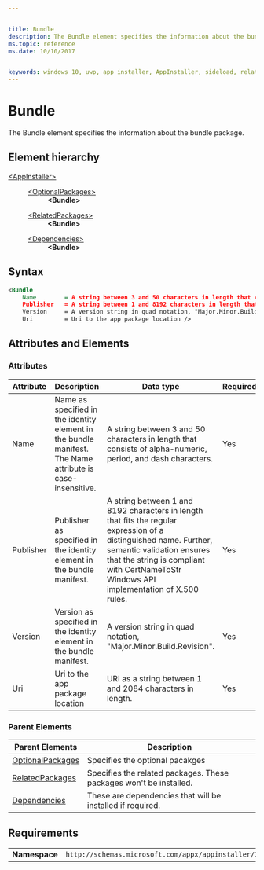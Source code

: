 ```yaml
---


title: Bundle
description: The Bundle element specifies the information about the bundle package. 
ms.topic: reference
ms.date: 10/10/2017


keywords: windows 10, uwp, app installer, AppInstaller, sideload, related set, optional packages
---
```


# Bundle

The Bundle element specifies the information about the bundle package. 

## Element hierarchy

<dl>
<dt><a href="element-appinstaller.md">&lt;AppInstaller&gt;</a></dt>
<dd>
    <dl>
        <dt><a href="element-optional-packages.md">&lt;OptionalPackages&gt;</a></dt>
            <dd><b>&lt;Bundle&gt;</b></dd>
    </dl>
    <dl>
        <dt><a href="element-related-packages.md">&lt;RelatedPackages&gt;</a></dt>
            <dd><b>&lt;Bundle&gt;</b></dd>
    </dl>
    <dl>
        <dt><a href="element-dependencies.md">&lt;Dependencies&gt;</a></dt>
            <dd><b>&lt;Bundle&gt;</b></dd>
    </dl>
</dd>
</dl>

## Syntax
``` xml
<Bundle 
    Name        = A string between 3 and 50 characters in length that consists of alpha-numeric, period, and dash characters.
    Publisher   = A string between 1 and 8192 characters in length that fits the regular expression of a distinguished name: "(CN|L|O|OU|E|C|S|STREET|T|G|I|SN|DC|SERIALNUMBER|(OID\.(0|[1-9][0-9]*)(\.(0|[1-9][0-9]*))+))=(([^,+="<>#;])+|".*")(, ((CN|L|O|OU|E|C|S|STREET|T|G|I|SN|DC|SERIALNUMBER|(OID\.(0|[1-9][0-9]*)(\.(0|[1-9][0-9]*))+))=(([^,+="<>#;])+|".*")))*". Further, semantic validation ensures that the string is compliant with CertNameToStr Windows API implementation of X.500 rules.
    Version     = A version string in quad notation, "Major.Minor.Build.Revision".
    Uri         = Uri to the app package location />

```

## Attributes and Elements

### Attributes

| Attribute | Description | Data type | Required |
|-----------|-------------|-----------|----------|
| Name          |   Name as specified in the identity element in the bundle manifest. The Name attribute is case-insensitive.   | A string between 3 and 50 characters in length that consists of alpha-numeric, period, and dash characters.        |  Yes        |
| Publisher    |   Publisher as specified in the identity element in the bundle manifest.     |   A string between 1 and 8192 characters in length that fits the regular expression of a distinguished name. Further, semantic validation ensures that the string is compliant with CertNameToStr Windows API implementation of X.500 rules.    |   Yes |
| Version   |  Version as specified in the identity element in the bundle manifest.  |     A version string in quad notation, "Major.Minor.Build.Revision". |   Yes |
| Uri          | Uri to the app package location   |  URI as a string between 1 and 2084 characters in length.      |  Yes        |

### Parent Elements

| Parent Elements | Description |
|----------------|-------------|
| [OptionalPackages](element-optional-packages.md)           | Specifies the optional pacakges               |
| [RelatedPackages](element-related-packages.md)           | Specifies the related packages. These packages won't be installed.             |
| [Dependencies](element-dependencies.md)           | These are dependencies that will be installed if required.            |

## Requirements
|               |                                                             |
|---------------|-------------------------------------------------------------|
| **Namespace** | `http://schemas.microsoft.com/appx/appinstaller/2017` |